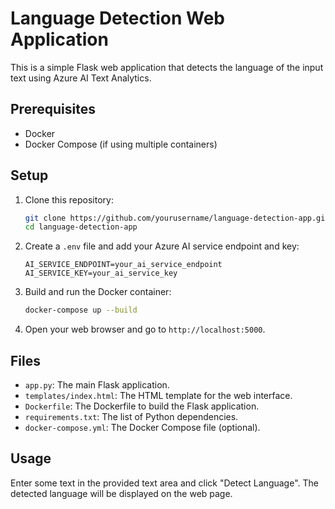 # Language Detection Web Application

This is a simple Flask web application that detects the language of the input text using Azure AI Text Analytics.

## Prerequisites

- Docker
- Docker Compose (if using multiple containers)

## Setup

1. Clone this repository:
    ```sh
    git clone https://github.com/yourusername/language-detection-app.git
    cd language-detection-app
    ```

2. Create a `.env` file and add your Azure AI service endpoint and key:
    ```
    AI_SERVICE_ENDPOINT=your_ai_service_endpoint
    AI_SERVICE_KEY=your_ai_service_key
    ```

3. Build and run the Docker container:
    ```sh
    docker-compose up --build
    ```

4. Open your web browser and go to `http://localhost:5000`.

## Files

- `app.py`: The main Flask application.
- `templates/index.html`: The HTML template for the web interface.
- `Dockerfile`: The Dockerfile to build the Flask application.
- `requirements.txt`: The list of Python dependencies.
- `docker-compose.yml`: The Docker Compose file (optional).

## Usage

Enter some text in the provided text area and click "Detect Language". The detected language will be displayed on the web page.
